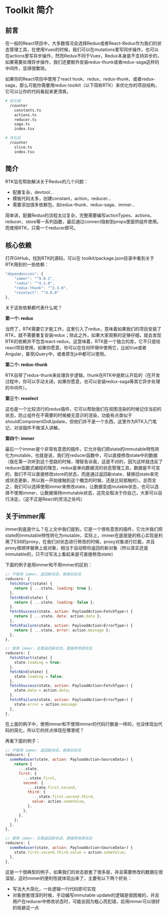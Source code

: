 # Toolkit 简介

## 前言

在一般的React项目中，大多数情况会选择Redux或者React-Redux作为我们的状态管理工具，在使用Vuex的时候，我们可以在mutations里写同步操作，也可以在actions里写异步操作，然而Redux不同于Vuex，Redux本身是不支持异步的，如果需要处理异步操作，我们还要额外安装redux-thunk或者redux-saga这样的中间件，显得很繁琐。

如果你的React项目中使用了react hook、redux、redux-thunk、或者redux-saga，那么可能你需要用redux-toolkit（以下简称RTK）来优化你的项目结构，它可以让你的代码看起来更清爽。

```bash
# 优化前
  /counter
    constants.ts
    actions.ts
    reducer.ts
    saga.ts
    index.tsx

# 优化后
  /counter
    slice.ts
    index.tsx
```

## 简介

RTK旨在帮助解决关于Redux的几个问题：

- 配置复杂，devtool...
- 模板代码太多，创建constant，action，reducer...
- 需要添加很多依赖包，如redux-thunk、redux-saga、immer...

简单讲，配置Redux的流程太过复杂，完整需要编写actionTypes、actions、reducer、store等一系列函数，最后通过connect隐射到props里面供组件使用。而使用RTK，只需一个reducer即可。


## 核心依赖

打开GitHub，找到RTK的源码，可以在 toolkit/package.json目录中看到关于RTK用到的一些依赖：

```js
"dependencies": {
    "immer": "^9.0.1",
    "redux": "^4.1.0",
    "redux-thunk": "^2.3.0",
    "reselect": "^4.0.0"
},
```

关于这些依赖都代表什么呢？

**第一个: redux**

当然了，RTK需要它才能工作，这里引入了redux，意味着如果我们的项目安装了RTK，就不需要重复安装redux；除此之外，如果大家观察的足够仔细，就会发现RTK的依赖并不包含react-redux，这意味着，RTK是一个独立的库，它不只是给react项目使用，如果你愿意，你可以在任何环境中使用它，比如Vue或者Angular，甚至jQuery中，或者原生js中都可以使用。

**第二个: redux-thunk**

RTK自带了redux-thunk来处理异步逻辑，thunk在RTK中是默认开启的（在开发过程中，你可以手动关闭，如果你愿意，也可以安装redux-saga等其它异步处理的中间件）。

**第三个: reselect**

这也是一个比较流行的redux插件，它可以帮助我们在视图渲染的时候记住当前的状态，防止组件在不需要的时候被无意识的渲染，功能有点类似于shouldComponentDidUpdate，但他们并不是一个东西，这里作为RTK入门笔记，对该插件不做深入讲解。

**第四个: immer**

最后一个immer是个非常有意思的插件，它允许我们把state的immutable特性转化为mutable，也就是说，我们在reducer函数中，可以直接修改state中的数据（我在第一次听到这个思路的时候，理智告诉我，这是不对的，因为这样就违反了reducer函数式编程的理念，redux是单向数据流的状态管理工具，数据是不可变的，我们不可以直接修改store的状态，而是通过返回新state，替换旧state来完成状态更新，所以我一开始接触到这个概念的时候，还是比较抵触的）。总而言之，我们可以选择使用immer来修改state，让数据变成mutable状态，也可以选择不使用immer，让数据保持immutable状态，这完全取决于你自己，大家可以自行决定。（这不正是React的灵活之处吗）

## 关于immer库

immer到底是什么？在上文中我们提到，它是一个很有意思的插件，它允许我们把state的immutable特性转化为mutable，实际上，immer在底层是的核心实现是利用了ES6的proxy，在我们对状态进行修改的时候，proxy对象进行拦截，并且proxy按顺序替换上层对象，相当于自动帮你返回的新对象（所以其实还是immutable的，只不过写法上看起来是可直接修改state）

下面的例子是用immer和不用immer的区别：

```js
// 不使用 immer，返回新状态，替换旧状态
reducers: {
  fetchStart(state) {
    return { ...state, loading: true };
  },
  fetchEnd(state) {
    return { ...state, loading: false };
  },
  fetchSuccess(state, action: PayloadAction<FetchType>) {
    return { ...state, data: action.data };
  },
  fetchFailure(state, action: PayloadAction<ErrorType>) {
    return { ...state, error: action.message };
  },
},

// 使用 immer，无需返回新状态，直接修改原状态
reducers: {
  fetchStart(state) {
    state.loading = true;
  },
  fetchEnd(state) {
    state.loading = false;
  },
  fetchSuccess(state, action: PayloadAction<FetchType>) {
    state.data = action.data;
  },
  fetchFailure(state, action: PayloadAction<ErrorType>) {
    state.error = action.message
  },
},
```

在上面的例子中，使用immer和不使用immer的代码行数是一样的，也没体现出代码的简化，所以它的优点体现在哪里呢？

再看下面的例子：

```js
// 不使用 immer，返回新状态，替换旧状态
reducers: {
  someReducer(state, action: PayloadAction<SourceData>) {
    return {
      ...state,
      first: {
        ...state.first,
        second: {
          ...state.first.second,
          third: {
            ...state.first.second.third,
            value: action.someValue,
          },
        },
      },
    };
  },
},

// 使用 immer，无需返回新状态，直接修改原状态
reducers: {
  someReducer(state, action: PayloadAction<SourceData>) {
    state.first.second.third.value = action.someValue;
  },
},
```

这是一个很典型的例子，如果我们的状态嵌套了很多层，并且需要修改的数据在很深层，这时immer的便利性就体现出来了，主要有以下两个好处：

- 写法大大简化，一处逻辑一行代码即可实现
- 对象嵌套很深的时候，手动编写immutable update的逻辑是很困难的，并且用户在reducer中修改状态时，可能会因为粗心而犯错，启用immer可以很好的规避这一点


